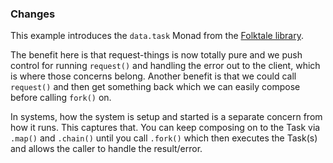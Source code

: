 ### Changes
This example introduces the ``data.task`` Monad from the [Folktale library](https://github.com/origamitower/folktale).

The benefit here is that request-things is now totally pure and we push control for running ``request()`` and handling
the error out to the client, which is where those concerns belong. Another benefit is that we could call ``request()``
and then get something back which we can easily compose before calling ``fork()`` on.

In systems, how the system is setup and started is a separate concern from how it runs. This captures that. You can
keep composing on to the Task via ``.map()`` and ``.chain()`` until you call ``.fork()`` which then executes the 
Task(s) and allows the caller to handle the result/error.

